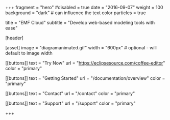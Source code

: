+++
fragment = "hero"
#disabled = true
date = "2016-09-07"
weight = 100
background = "dark" # can influence the text color
particles = true

title = "EMF Cloud"
subtitle = "Develop web-based modeling tools with ease"

[header]

[asset]
  image = "diagramanimated.gif"
  width = "600px" # optional - will default to image width

[[buttons]]
  text = "Try Now"
  url = "https://eclipsesource.com/coffee-editor"
  color = "primary"

[[buttons]]
  text = "Getting Started"
  url = "/documentation/overview"
  color = "primary"

[[buttons]]
  text = "Contact"
  url = "/contact"
  color = "primary"

[[buttons]]
  text = "Support"
  url = "/support"
  color = "primary"

+++
